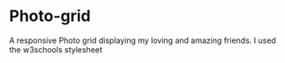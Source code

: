 # Photo-grid
A responsive Photo grid displaying my loving and amazing friends. 
I used the w3schools stylesheet
